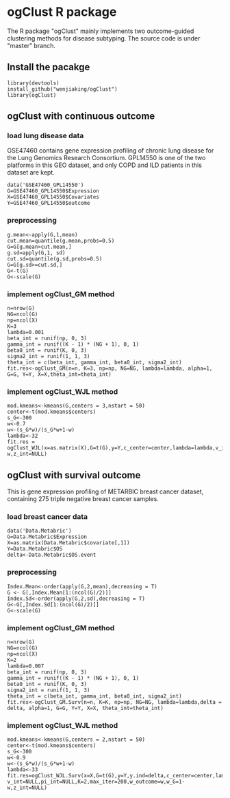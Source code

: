 # ogClust R package

The R package "ogClust" mainly implements two outcome-guided clustering methods for disease subtyping. The source code is under "master" branch.

## Install the pacakge

`library(devtools)` \
`install_github("wenjiaking/ogClust")` \
`library(ogClust)`

## ogClust with continuous outcome

### load lung disease data
GSE47460 contains gene expression profiling of chronic lung disease for the Lung Genomics Research Consortium. GPL14550 is one of the two platforms in this GEO dataset, and only COPD and ILD patients in this dataset are kept.

```
data('GSE47460_GPL14550')
G=GSE47460_GPL14550$Expression
X=GSE47460_GPL14550$Covariates
Y=GSE47460_GPL14550$outcome
```


### preprocessing
```
g.mean<-apply(G,1,mean)
cut.mean=quantile(g.mean,probs=0.5)
G=G[g.mean>cut.mean,]
g.sd=apply(G,1, sd)
cut.sd=quantile(g.sd,probs=0.5)
G=G[g.sd>=cut.sd,]
G<-t(G)
G<-scale(G)
```
### implement ogClust_GM method

```
n=nrow(G)
NG=ncol(G)
np=ncol(X)
K=3
lambda=0.001
beta_int = runif(np, 0, 3)
gamma_int = runif((K - 1) * (NG + 1), 0, 1)
beta0_int = runif(K, 0, 3)
sigma2_int = runif(1, 1, 3)
theta_int = c(beta_int, gamma_int, beta0_int, sigma2_int)
fit.res<-ogClust_GM(n=n, K=3, np=np, NG=NG, lambda=lambda, alpha=1, G=G, Y=Y, X=X,theta_int=theta_int)
```

### implement ogClust_WJL method
```
mod.kmeans<-kmeans(G,centers = 3,nstart = 50)
center<-t(mod.kmeans$centers)
s_G<-300
w<-0.7
w<-(s_G*w)/(s_G*w+1-w)
lambda<-32
fit.res = ogClust_WJL(x=as.matrix(X),G=t(G),y=Y,c_center=center,lambda=lambda,v_int=NULL,pi_int=NULL,K=3,max_iter=200,w_outcome=w,w_G=1-w,z_int=NULL)
```
## ogClust with survival outcome
This is gene expression profiling of METARBIC breast cancer dataset, containing 275 triple negative breast cancer samples.

### load breast cancer data

```
data('Data.Metabric')
G=Data.Metabric$Expression
X=as.matrix(Data.Metabric$covariate[,1])
Y=Data.Metabric$OS
delta<-Data.Metabric$OS.event
```
### preprocessing
```
Index.Mean<-order(apply(G,2,mean),decreasing = T)
G <- G[,Index.Mean[1:(ncol(G)/2)]]
Index.Sd<-order(apply(G,2,sd),decreasing = T)
G<-G[,Index.Sd[1:(ncol(G)/2)]]
G<-scale(G)
```
### implement ogClust_GM method

```
n=nrow(G)
NG=ncol(G)
np=ncol(X)
K=2
lambda=0.007
beta_int = runif(np, 0, 3)
gamma_int = runif((K - 1) * (NG + 1), 0, 1)
beta0_int = runif(K, 0, 3)
sigma2_int = runif(1, 1, 3)
theta_int = c(beta_int, gamma_int, beta0_int, sigma2_int)
fit.res<-ogClust_GM.Surv(n=n, K=K, np=np, NG=NG, lambda=lambda,delta = delta, alpha=1, G=G, Y=Y, X=X, theta_int=theta_int)
```
### implement ogClust_WJL method

```
mod.kmeans<-kmeans(G,centers = 2,nstart = 50)
center<-t(mod.kmeans$centers)
s_G<-300
w<-0.9
w<-(s_G*w)/(s_G*w+1-w)
lambda<-33
fit.res=ogClust_WJL.Surv(x=X,G=t(G),y=Y,y.ind=delta,c_center=center,lambda=lambda, v_int=NULL,pi_int=NULL,K=2,max_iter=200,w_outcome=w,w_G=1-w,z_int=NULL)
```

